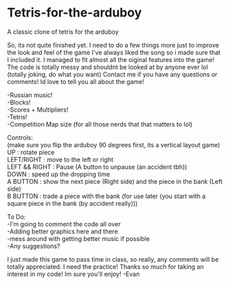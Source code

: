 # Tetris-for-the-arduboy
A classic clone of tetris for the arduboy

So, its not quite finished yet. I need to do a few things more just to improve the look and feel of the game
I've always liked the song so i made sure that I included it.
I managed to fit almost all the oiginal features into the game!
The code is totally messy and shouldnt be looked at by anyone ever lol (totally joking, do what you want)
Contact me if you have any questions or comments! Id love to tell you all about the game!

-Russian music!  
-Blocks!  
-Scores + Multipliers!  
-Tetris!  
-Competition Map size (for all those nerds that that matters to lol)  

Controls:  
(make sure you flip the arduboy 90 degrees first, its a vertical layout game)  
UP : rotate piece  
LEFT/RIGHT : move to the left or right  
LEFT && RIGHT : Pause (A button to unpause (an accident tbh))  
DOWN : speed up the dropping time  
A BUTTON : show the next piece (Right side) and the piece in the bank (Left side)  
B BUTTON : trade a piece with the bank (for use later (you start with a square piece in the bank (by accident really)))  

To Do:  
-I'm going to comment the code all over  
-Adding better graphics here and there  
-mess around with getting better music if possible  
-Any suggestions?

I just made this game to pass time in class, so really, any comments will be totally appreciated. I need the practice!
Thanks so much for taking an interest in my code! Im sure you'll enjoy!
 -Evan
